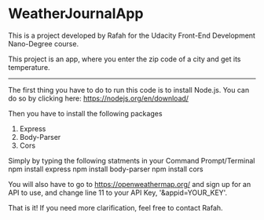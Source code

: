 # WeatherJournalApp
This is a project developed by Rafah for the Udacity Front-End Development Nano-Degree course.

This project is an app, where you enter the zip code of a city and get its temperature.

--------------
The first thing you have to do to run this code is to install Node.js.
You can do so by clicking here: https://nodejs.org/en/download/

Then you have to install the following packages
1) Express
2) Body-Parser
3) Cors

Simply by typing the following statments in your Command Prompt/Terminal
npm install express
npm install body-parser
npm install cors


You will also have to go to https://openweathermap.org/ and sign up for an API to use, and change line 11 to your API Key, '&appid=YOUR_KEY'.


That is it! If you need more clarification, feel free to contact Rafah.
